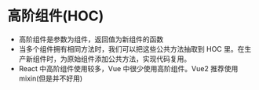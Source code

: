 # 高阶组件(HOC)

* 高阶组件是参数为组件，返回值为新组件的函数
* 当多个组件拥有相同方法时，我们可以把这些公共方法抽取到 HOC 里。在生产新组件时，为原始组件添加公共方法，实现代码复用。
* React 中高阶组件使用较多，Vue 中很少使用高阶组件。Vue2 推荐使用 mixin(但是并不好用)
